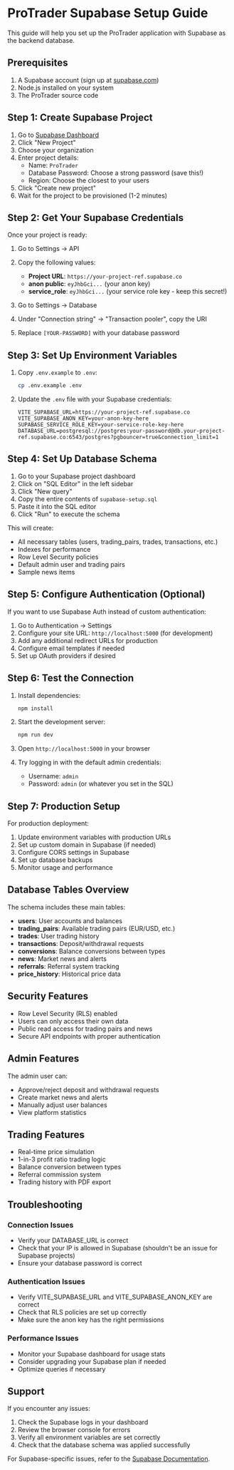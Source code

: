# ProTrader Supabase Setup Guide

This guide will help you set up the ProTrader application with Supabase as the backend database.

## Prerequisites

1. A Supabase account (sign up at [supabase.com](https://supabase.com))
2. Node.js installed on your system
3. The ProTrader source code

## Step 1: Create Supabase Project

1. Go to [Supabase Dashboard](https://supabase.com/dashboard)
2. Click "New Project"
3. Choose your organization
4. Enter project details:
   - Name: `ProTrader`
   - Database Password: Choose a strong password (save this!)
   - Region: Choose the closest to your users
5. Click "Create new project"
6. Wait for the project to be provisioned (1-2 minutes)

## Step 2: Get Your Supabase Credentials

Once your project is ready:

1. Go to Settings → API
2. Copy the following values:
   - **Project URL**: `https://your-project-ref.supabase.co`
   - **anon public**: `eyJhbGci...` (your anon key)
   - **service_role**: `eyJhbGci...` (your service role key - keep this secret!)

3. Go to Settings → Database
4. Under "Connection string" → "Transaction pooler", copy the URI
5. Replace `[YOUR-PASSWORD]` with your database password

## Step 3: Set Up Environment Variables

1. Copy `.env.example` to `.env`:
   ```bash
   cp .env.example .env
   ```

2. Update the `.env` file with your Supabase credentials:
   ```env
   VITE_SUPABASE_URL=https://your-project-ref.supabase.co
   VITE_SUPABASE_ANON_KEY=your-anon-key-here
   SUPABASE_SERVICE_ROLE_KEY=your-service-role-key-here
   DATABASE_URL=postgresql://postgres:your-password@db.your-project-ref.supabase.co:6543/postgres?pgbouncer=true&connection_limit=1
   ```

## Step 4: Set Up Database Schema

1. Go to your Supabase project dashboard
2. Click on "SQL Editor" in the left sidebar
3. Click "New query"
4. Copy the entire contents of `supabase-setup.sql`
5. Paste it into the SQL editor
6. Click "Run" to execute the schema

This will create:
- All necessary tables (users, trading_pairs, trades, transactions, etc.)
- Indexes for performance
- Row Level Security policies
- Default admin user and trading pairs
- Sample news items

## Step 5: Configure Authentication (Optional)

If you want to use Supabase Auth instead of custom authentication:

1. Go to Authentication → Settings
2. Configure your site URL: `http://localhost:5000` (for development)
3. Add any additional redirect URLs for production
4. Configure email templates if needed
5. Set up OAuth providers if desired

## Step 6: Test the Connection

1. Install dependencies:
   ```bash
   npm install
   ```

2. Start the development server:
   ```bash
   npm run dev
   ```

3. Open `http://localhost:5000` in your browser
4. Try logging in with the default admin credentials:
   - Username: `admin`
   - Password: `admin` (or whatever you set in the SQL)

## Step 7: Production Setup

For production deployment:

1. Update environment variables with production URLs
2. Set up custom domain in Supabase (if needed)
3. Configure CORS settings in Supabase
4. Set up database backups
5. Monitor usage and performance

## Database Tables Overview

The schema includes these main tables:

- **users**: User accounts and balances
- **trading_pairs**: Available trading pairs (EUR/USD, etc.)
- **trades**: User trading history
- **transactions**: Deposit/withdrawal requests
- **conversions**: Balance conversions between types
- **news**: Market news and alerts
- **referrals**: Referral system tracking
- **price_history**: Historical price data

## Security Features

- Row Level Security (RLS) enabled
- Users can only access their own data
- Public read access for trading pairs and news
- Secure API endpoints with proper authentication

## Admin Features

The admin user can:
- Approve/reject deposit and withdrawal requests
- Create market news and alerts
- Manually adjust user balances
- View platform statistics

## Trading Features

- Real-time price simulation
- 1-in-3 profit ratio trading logic
- Balance conversion between types
- Referral commission system
- Trading history with PDF export

## Troubleshooting

### Connection Issues
- Verify your DATABASE_URL is correct
- Check that your IP is allowed in Supabase (shouldn't be an issue for Supabase projects)
- Ensure your database password is correct

### Authentication Issues
- Verify VITE_SUPABASE_URL and VITE_SUPABASE_ANON_KEY are correct
- Check that RLS policies are set up correctly
- Make sure the anon key has the right permissions

### Performance Issues
- Monitor your Supabase dashboard for usage stats
- Consider upgrading your Supabase plan if needed
- Optimize queries if necessary

## Support

If you encounter any issues:
1. Check the Supabase logs in your dashboard
2. Review the browser console for errors
3. Verify all environment variables are set correctly
4. Check that the database schema was applied successfully

For Supabase-specific issues, refer to the [Supabase Documentation](https://supabase.com/docs).
